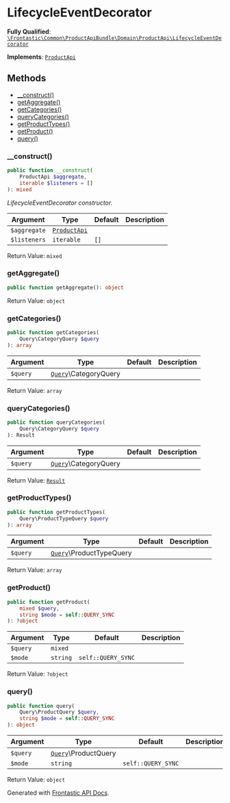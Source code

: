 #  LifecycleEventDecorator

**Fully Qualified**: [`\Frontastic\Common\ProductApiBundle\Domain\ProductApi\LifecycleEventDecorator`](../../../../../src/php/ProductApiBundle/Domain/ProductApi/LifecycleEventDecorator.php)

**Implements**: [`ProductApi`](../ProductApi.md)

## Methods

* [__construct()](#__construct)
* [getAggregate()](#getaggregate)
* [getCategories()](#getcategories)
* [queryCategories()](#querycategories)
* [getProductTypes()](#getproducttypes)
* [getProduct()](#getproduct)
* [query()](#query)

### __construct()

```php
public function __construct(
    ProductApi $aggregate,
    iterable $listeners = []
): mixed
```

*LifecycleEventDecorator constructor.*

Argument|Type|Default|Description
--------|----|-------|-----------
`$aggregate`|[`ProductApi`](../ProductApi.md)||
`$listeners`|`iterable`|`[]`|

Return Value: `mixed`

### getAggregate()

```php
public function getAggregate(): object
```

Return Value: `object`

### getCategories()

```php
public function getCategories(
    Query\CategoryQuery $query
): array
```

Argument|Type|Default|Description
--------|----|-------|-----------
`$query`|[`Query`](Query.md)\CategoryQuery||

Return Value: `array`

### queryCategories()

```php
public function queryCategories(
    Query\CategoryQuery $query
): Result
```

Argument|Type|Default|Description
--------|----|-------|-----------
`$query`|[`Query`](Query.md)\CategoryQuery||

Return Value: [`Result`](Result.md)

### getProductTypes()

```php
public function getProductTypes(
    Query\ProductTypeQuery $query
): array
```

Argument|Type|Default|Description
--------|----|-------|-----------
`$query`|[`Query`](Query.md)\ProductTypeQuery||

Return Value: `array`

### getProduct()

```php
public function getProduct(
    mixed $query,
    string $mode = self::QUERY_SYNC
): ?object
```

Argument|Type|Default|Description
--------|----|-------|-----------
`$query`|`mixed`||
`$mode`|`string`|`self::QUERY_SYNC`|

Return Value: `?object`

### query()

```php
public function query(
    Query\ProductQuery $query,
    string $mode = self::QUERY_SYNC
): object
```

Argument|Type|Default|Description
--------|----|-------|-----------
`$query`|[`Query`](Query.md)\ProductQuery||
`$mode`|`string`|`self::QUERY_SYNC`|

Return Value: `object`

Generated with [Frontastic API Docs](https://github.com/FrontasticGmbH/apidocs).

